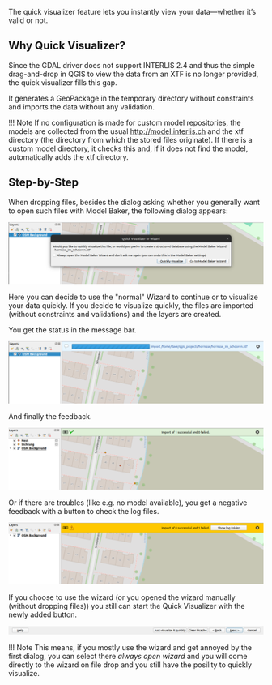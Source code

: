 The quick visualizer feature lets you instantly view your data—whether it’s valid or not.

## Why Quick Visualizer?

Since the GDAL driver does not support INTERLIS 2.4 and thus the simple drag-and-drop in QGIS to view the data from an XTF is no longer provided, the quick visualizer fills this gap.

It generates a GeoPackage in the temporary directory without constraints and imports the data without any validation.

!!! Note
    If no configuration is made for custom model repositories, the models are collected from the usual http://model.interlis.ch and the xtf directory (the directory from which the stored files originate). If there is a custom model directory, it checks this and, if it does not find the model, automatically adds the xtf directory.

## Step-by-Step

When dropping files, besides the dialog asking whether you generally want to open such files with Model Baker, the following dialog appears:

![quick-dialog](../assets/quick-dialog.png)

Here you can decide to use the "normal" Wizard to continue or to visualize your data quickly. If you decide to visualize quickly, the files are imported (without constraints and validations) and the layers are created.

You get the status in the message bar.

![quick-import](../assets/quick-import.png)

And finally the feedback.

![quick-done](../assets/quick-done.png)

Or if there are troubles (like e.g. no model available), you get a negative feedback with a button to check the log files.

![quick-fail](../assets/quick-fail.png)

If you choose to use the wizard (or you opened the wizard manually (without dropping files)) you still can start the Quick Visualizer with the newly added button.

![quick-wizard](../assets/quick-wizard.png)

!!! Note
    This means, if you mostly use the wizard and get annoyed by the first dialog, you can select there *always open wizard* and you will come directly to the wizard on file drop and you still have the posility to quickly visualize.
